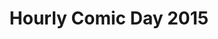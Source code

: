 ---
layout: story
title: Hourly Comic Day 2015
image: /assets/comics/hourlies2015-
imageType: .jpeg
pageNumber: 6
baseurl: /other/hourlies/hourlies2015-
numPages: 8
---